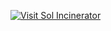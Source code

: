 [![Visit Sol Incinerator](https://img.shields.io/badge/🔥%20Visit-Sol%20Incinerator-black?style=for-the-badge&logo=solana&logoColor=00ffb9)](https://incinerator.sol)
